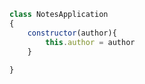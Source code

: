 ```javascript
class NotesApplication
{ 
    constructor(author){
        this.author = author
    }
    
}
```